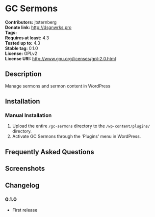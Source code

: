 # GC Sermons #
**Contributors:**      jtsternberg  
**Donate link:**       http://dsgnwrks.pro  
**Tags:**  
**Requires at least:** 4.3  
**Tested up to:**      4.3  
**Stable tag:**        0.1.0  
**License:**           GPLv2  
**License URI:**       http://www.gnu.org/licenses/gpl-2.0.html  

## Description ##

Manage sermons and sermon content in WordPress

## Installation ##

### Manual Installation ###

1. Upload the entire `/gc-sermons` directory to the `/wp-content/plugins/` directory.
2. Activate GC Sermons through the 'Plugins' menu in WordPress.

## Frequently Asked Questions ##


## Screenshots ##


## Changelog ##

### 0.1.0 ###
* First release
